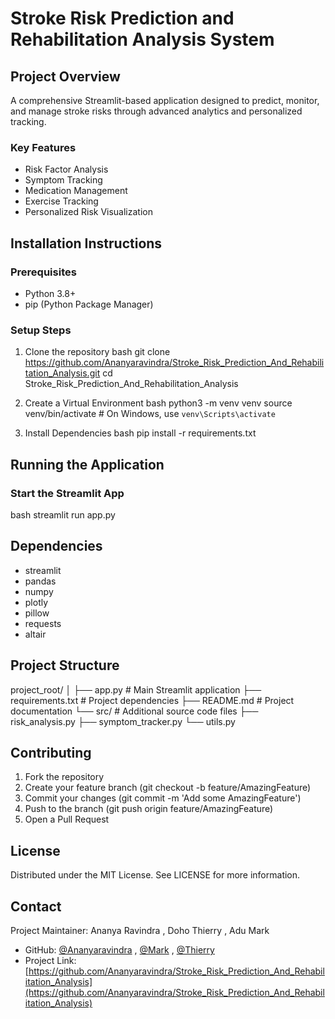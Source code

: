 # Stroke Risk Prediction and Rehabilitation Analysis System

## Project Overview
A comprehensive Streamlit-based application designed to predict, monitor, and manage stroke risks through advanced analytics and personalized tracking.

### Key Features
- Risk Factor Analysis
- Symptom Tracking
- Medication Management
- Exercise Tracking
- Personalized Risk Visualization

## Installation Instructions

### Prerequisites
- Python 3.8+
- pip (Python Package Manager)

### Setup Steps
1. Clone the repository
bash
git clone https://github.com/Ananyaravindra/Stroke_Risk_Prediction_And_Rehabilitation_Analysis.git
cd Stroke_Risk_Prediction_And_Rehabilitation_Analysis


2. Create a Virtual Environment
bash
python3 -m venv venv
source venv/bin/activate  # On Windows, use `venv\Scripts\activate`


3. Install Dependencies
bash
pip install -r requirements.txt


## Running the Application

### Start the Streamlit App
bash
streamlit run app.py


## Dependencies
- streamlit
- pandas
- numpy
- plotly
- pillow
- requests
- altair

## Project Structure

project_root/
│
├── app.py                  # Main Streamlit application
├── requirements.txt        # Project dependencies
├── README.md               # Project documentation
└── src/                    # Additional source code files
    ├── risk_analysis.py
    ├── symptom_tracker.py
    └── utils.py


## Contributing
1. Fork the repository
2. Create your feature branch (git checkout -b feature/AmazingFeature)
3. Commit your changes (git commit -m 'Add some AmazingFeature')
4. Push to the branch (git push origin feature/AmazingFeature)
5. Open a Pull Request

## License
Distributed under the MIT License. See LICENSE for more information.

## Contact
Project Maintainer: Ananya Ravindra , Doho Thierry , Adu Mark
- GitHub: [@Ananyaravindra](https://github.com/Ananyaravindra) , [@Mark](https://github.com/Markay2) , [@Thierry](leguethierry93@gmail.com)
- Project Link: [https://github.com/Ananyaravindra/Stroke_Risk_Prediction_And_Rehabilitation_Analysis](https://github.com/Ananyaravindra/Stroke_Risk_Prediction_And_Rehabilitation_Analysis)
